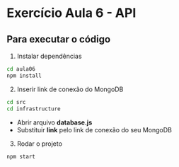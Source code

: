 # Exercício Aula 6 - API

## Para executar o código

1. Instalar dependências
```bash
cd aula06
npm install
```

2. Inserir link de conexão do MongoDB
```bash
cd src
cd infrastructure
```
- Abrir arquivo **database.js**
- Substituir **link** pelo link de conexão do seu MongoDB


3. Rodar o projeto
```bash
npm start
```